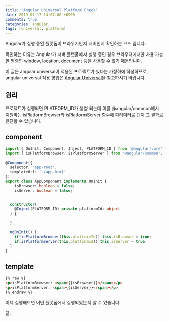 ```yaml
---
title: "Angular Universal Platform Check"
date: 2019-07-17 14:07:00 +0900
comments: true
categories: angular
tags: [universal, platform]
---
```




Angular가 실행 중인 플랫폼이 브라우저인지 서버인지 확인하는 코드 입니다.

확인하는 이유는 Angular가 서버 플랫폼에서 실행 중인 경우 브라우저에서만 사용 가능한 명령인 window, location, document 등을 사용할 수 없기 때문입니다.

이 글은 angular universal이 적용된 프로젝트가 있다는 가정하에 작성하므로, angular universal 적용 방법은 [Angular Universal](https://ksrae.github.io/angular/angular-universal)을 참고하시기 바랍니다.


## 원리

프로젝트가 실행되면 PLATFORM_ID가 생성 되는데 이를 @angular/common에서 지원하는 isPlatformBrowser와 isPlatformServer 함수에 파라미터로 던져 그 결과로 판단할 수 있습니다.


## component

```ts
import { OnInit, Component, Inject, PLATFORM_ID } from '@angular/core';
import { isPlatformBrowser, isPlatformServer } from '@angular/common';

@Component({
  selector: 'app-root',
  templateUrl: './app.html'
})
export class AppComponent implements OnInit {
	isBrowser: boolean = false;
	isServer: boolean = false;
	

  constructor(
	@Inject(PLATFORM_ID) private platformId: object	
  ) {

  }

  ngOnInit() {
	if(isPlatformBrowser(this.platformId)) this.isBrowser = true;
	if(isPlatformServer(this.platformId)) this.isServer = true;
  }
}
```

## template

```html
{% raw %}
<p>isPlatformBrowser: <span>{{isBrowser}}</span></p>
<p>isPlatformServer: <span>{{isServer}}</span></p>
{% endraw %}
```

이제 실행해보면 어떤 플랫폼에서 실행되었는지 알 수 있습니다.


끝.